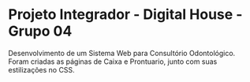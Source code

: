 # Projeto Integrador - Digital House - Grupo 04

Desenvolvimento de um Sistema Web para Consultório Odontológico.
Foram criadas as páginas de Caixa e Prontuario, junto com suas estilizações no CSS.
